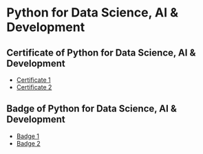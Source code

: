 # Python for Data Science, AI & Development
## Certificate of Python for Data Science, AI & Development
* [Certificate 1](https://www.coursera.org/account/accomplishments/verify/K75D4WEB6FNW)
* [Certificate 2](https://courses.cognitiveclass.ai/certificates/12b359bc021e4a3999f75176c6fbdd9c)
## Badge of Python for Data Science, AI & Development
* [Badge 1](https://www.credly.com/badges/42c96c9e-1cbc-4588-944a-085e31ca62ac)
* [Badge 2](https://www.credly.com/badges/5f57567b-73fa-4699-ad4c-18add47dbdbf)
